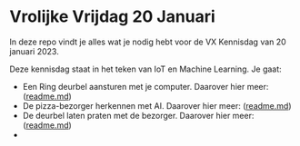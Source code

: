 # Vrolijke Vrijdag 20 Januari

In deze repo vindt je alles wat je nodig hebt voor de VX Kennisdag van 20 januari 2023.

Deze kennisdag staat in het teken van IoT en Machine Learning. Je gaat:

* Een Ring deurbel aansturen met je computer. Daarover hier meer: ([readme.md](https://github.com/VXCompany/vrolijkevrijdag012023/tree/main/deurbel))
* De pizza-bezorger herkennen met AI. Daarover hier meer: ([readme.md](https://github.com/VXCompany/vrolijkevrijdag012023/tree/main/beeld))
* De deurbel laten praten met de bezorger. Daarover hier meer: ([readme.md](https://github.com/VXCompany/vrolijkevrijdag012023/tree/main/spraak))
* 